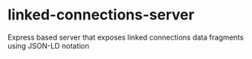 # linked-connections-server
Express based server that exposes linked connections data fragments using JSON-LD notation
